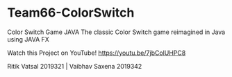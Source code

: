 # Team66-ColorSwitch
Color Switch Game JAVA
The classic Color Switch game reimagined in Java using JAVA FX

Watch this Project on YouTube! https://youtu.be/7jbColUHPC8

Ritik Vatsal 2019321 | Vaibhav Saxena 2019342 
